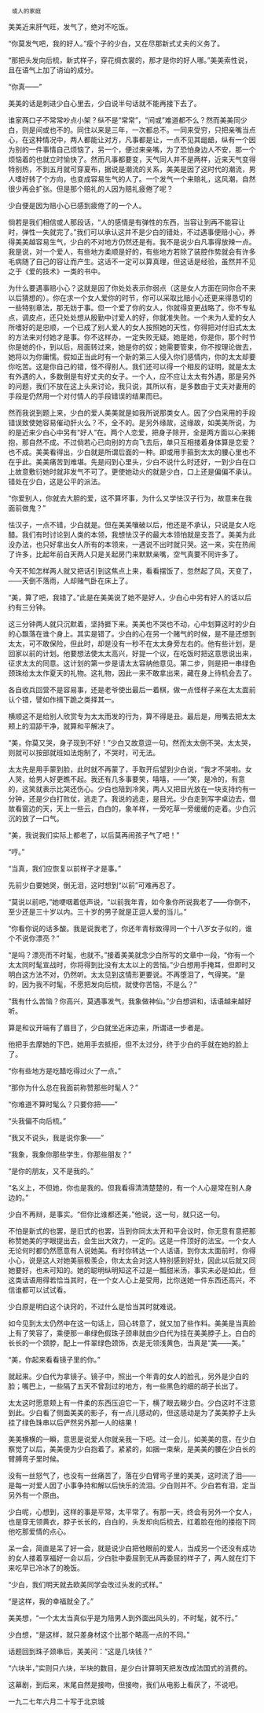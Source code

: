      或人的家庭 

   美美近来肝气旺，发气了，绝对不吃饭。

   “你莫发气吧，我的好人。”瘦个子的少白，又在尽那新式丈夫的义务了。

   “那把头发向后梳，新式样子，穿花绸衣裳的，那才是你的好人哪。”美美索性说，且在语气上加了诮讪的成分。

   “你真——”

   美美的话是刺进少白心里去，少白说半句话就不能再接下去了。

   谁家两口子不常常吵点小架？纵不是“常常”，“间或”难道都不么？然而美美同少白，则是间或也不的。同住以来是三年，一次都总不。一同来受穷，只把亲嘴当点心，在这种情况中，两人都能让对方，凡事都是让，一点不见其龃龉，纵有一个因为别的一件事情自己烦恼了，另一个，便过来亲嘴，为了恐怕身边人不安，那一个烦恼着的也就立时愉快了。然而凡事都要变，天气同人并不是两样，近来天气变得特别热，不到五月就可穿夏布，据说是潮流的关系，美美是因了这时代的潮流，男人嗜好转了个方向，也变成容易生气的人了。一个发气一个来赔礼，这风潮，自然很少再会扩张。但是那个赔礼的人因为赔礼疲倦了呢？

   少白便是因为赔小心已感到疲倦了的一个人。

   倘若是我们相信或人那段话，“人的感情是有弹性的东西，当容让到再不能容让时，弹性一失就完了。”我们可以承认这并不是少白的错处，不过遇事便赔小心，养得美美越容易生气，少白的不对地方仍然还是有。我不是说少白凡事得放辣一点。我是说，对一个爱人，有些地方柔顺是好的，有些地方若除了装腔作势就会有许多毛病随了自己的容让而产生。这话不一定可以算真理，但这话是经验，虽然并不见之于《爱的技术》一类的书中。

   为什么要遇事赔小心？这就是因了你处处表示你弱点（这是女人方面在同你合不来以后猜想的）。你在求一个女人爱你的时节，你可以采取比赔小心还更来得恳切的一些特别章法，那无妨于事。但一个爱了你的女人，你就得变更战略了。你不专私点，调皮点，还只处处想从殷勤中讨爱人的好，你就准失败。一个未为人爱的女人所嗜好的是忠顺，一个已成了别人爱人的女人按照她的天性，你得把对付旧式太太的方法来对付她才是事。你不这样办，一定失败无疑。她是她，你是你，那个时节你是她的仆，到以后，局面转过来，她是你的奴；她需要管束，你不按理论做去，她将以为你庸懦。假如正当此时有一个新的第三人侵入你们感情内，你的太太却要你吃苦。这是你自己的错，怪不得别人。我们还可以得一个相反的证明，就是太太有外遇的人，多数倒是有好丈夫的女子。一个人，应不应让太太有外遇，那是另外的问题，我们不放在这上头来讨论，我只说，其所以有，是多数由于丈夫对妻用的手段是仍然用一个对付情人的手段错误的结果而已。

   然而我说到题上来，少白的爱人美美就是如我所说那类女人。因了少白采用的手段错误致使她容易催动肝火么？不，全不的。是另外缘故，这缘故，如美美所说，为的是近来少白心中另有“好人”在。两个人恋爱，把身子除开，全是两方面以心来拥抱，那自然不成。不过倘若心已向别的方向飞去后，单只互相搂着身体算是恋爱？也不成。美美看得出，少白就是所谓后面的一种。即或用手箍到太太的腰心里也不在乎此。美美痛苦到难堪。先是闷到心里头，少白不说什么时还好，一到少白在口上故意敷衍她时就非发气不可了。更使她动火的就是少白，口上还是偏偏不承认。错处在少白，这是公平的派法。

   “你爱别人，你就去大胆的爱，这不算坏事，为什么又学怯汉子行为，故意来在我面前做鬼？”

   怯汉子，一点不错，少白就是。但在美美嚷破以后，他还是不承认，只说是女人吃醋。我们有时讨论到人类的本领，我想怯汉子的最大本领怕就是支吾了。美美为此没办法，也只好拿出女人所有的本领来，一遇说不出时就只哭。这一来，实在热闹了许多，比起年前白天两人只是关起房门来默默亲嘴，空气真要不同许多了。

   今天不知怎样两人就又把话引到这焦点上来，看看摆饭了，忽然起了风，天变了，——天倒不落雨，人却赌气卧在床上了。

   “美，算了吧，我错了。”此是在美美说了她不是好人，少白心中另有好人的话以后约有三分钟。

   这三分钟两人就只沉默着，坚持捱下来。美美也不哭也不动，心中划算这时的少白的心飘落在谁个身上。其实是错了。少白的心在另一个赌气的时候，是不是还想到太太，可不敢保险，但此时，却是没有一秒不在太太身旁左右的。他有些计划，是回家以前的计划。他要想法使太太高兴，好提一个议，在吃饭时把这意思说出来，征求太太的同意。这计划的第一步是请太太容纳他意见。第二步，则是把一串绿色颈珠给太太作夏天的礼物。这礼物，因此一来不敢拿出来，藏在身上待机会去了。

   各自收兵回营不是容易事，还是老爷使出最后一着棋，做一点怪样子来在太太面前认个错，譬如作揖下跪之类择其一。

   横顺这不是给别人欣赏专为太太而发的行为，算不得是丑。最后是，用嘴去把太太颊上的泪舔干净，就算和平解决了。

   “美，你莫又哭，身子现到不好！”少白又故意逗一句。然而太太倒不哭。太太哭，则就可以按部就班如法炮制了，不哭时，可无法。

   太太先是用手蒙到脸，此时就不再蒙了，手取开后望到少白说，“我才不哭啦。女人哭，给男人好更瞧不起。我还有几多事要笑，嘻嘻，——”笑，是冷的，有意的，这笑就表示比哭还伤心。少白也陪到冷笑，两人又把目光放在一块支持约有一分钟，还是少白打败仗，逃走了。我说的逃走，是目光。少白走到写字桌边去，借故看窗边的天，天上一些云，白白的，象羊样，一旁吃草一旁缓缓的走着。少白沉沉的放了一口气。

   “美，我说我们实际上都老了，以后莫再闹孩子气了吧！”

   “哼。”

   “当真，我们应恢复以前样子才是事。”

   先前少白要她哭，倒无泪，这时想到“以前”可难再忍了。

   “莫说以前吧，”她哽咽着低声说，“以前我年青，如今象你所说我老了——你倒不，至少还是三十岁以内。三十岁的男子就是正逗人爱的当儿。”

   “你看你说的话多酸。我是说我老了，你还年青标致得同一个十八岁女子似的，谁个不说你漂亮？”

   “是吗？漂亮而不时髦，也就不。”接着美美就念少白所写的文章中一段，“你有一个太太同时髦宣战时，你将得到比没有太太以上的苦恼。”少白想用手掩耳，但即时又明白这方法不对，仍然听。太太见到这情形更要说。不再堕泪了，气得笑。“是的，因为我不时髦，不愿把发向后梳，就使你苦恼，不是么？”

   “我有什么苦恼？你高兴，莫遇事发气，我象做神仙。”少白想讲和，话语越来越好听。

   算是和议开端有了眉目了，少白就坐近床边来，所谓进一步者是。

   他把手去摩她的下巴，她用手去抵拒，但不太过分，终于少白的手就在她的脸上了。

   “你有些地方是吃醋吃得过火了一点。”

   “那你为什么总在我面前称赞那些时髦人？”

   “你难道不算时髦么？只要你把——”

   “头我偏不向后梳。”

   “我又不说头，我是说你象——”

   “我象，我象你那些学生，你那些朋友？”

   “是你的朋友，又不是我的。”

   “名义上，不但她，你也是我的。但我看得清清楚楚的，有一个人心是常在别人身边的。”

   少白不再辩，是事实。“但你比谁都还美，”他说，这一句，就只这一句。

   不怕是新式的也罢，是旧式的也罢，当到你同太太开和平会议时，你无意有意把那称赞她美的字眼提出去，会生出大效力，一定的。这是一件顶好的法宝。一个女人无论何时都仍然愿意有人说她美。有时你转达一个人话语，到你太太面前时，你得小心，说是这人对她美丽极羡企，你太太会对这人特别感到好处，因此以后就又同她要好，也未可知的。她的聪明纵明知这不过是一瓢甜米汤，事实未必是如此，但这类话语用得若恰当其时，在一个女人心上是受用，比你送她一件东西还高兴，不信谁都可以试试看。

   少白原是明白这个诀窍的，不过什么是恰当其时就难说。

   如今见到太太仍然中在这一句话上，回心转意了，就又加了些作料。美美是当真脸上有了笑容了，乘便那一串绿色假珠子颈串就由少白代为挂在美美脖子上。白白的长长的一个颈脖，配上一件翠绿色颈饰，衣是无领浅黄色，当真是“美——美。”

   “美，你起来看看镜子里的你。”

   就起来。少白代为拿镜子。镜子中，照出一个年青的女人的脸孔，另外是少白的脸；嘴巴上，一些隔了五天不曾刮过的地方，有一些黑色的细的胡子长出了。

   太太这时愿意颊上有一件柔的东西压迫它一下，横了眼去睇少白。少白这时不注意到此。少白看了侧面美美的影子，有一点儿感动的，但这感动是为了美美脖子上头挂了绿色珠串以后俨然另外那一人的结果！

   美美横横的一瞬，意思是说爱人你就亲我一下吧。过一会儿，如美美的意，在少白察觉了以后，美美便为少白抱着了。紧紧的，如捆一束柴，是美美的腰在少白长的臂膊弯子里时候。

   没有一丝怒气了，也没有一丝痛苦了，落在少白臂弯子里的美美，这时流了泪——是每一对爱人因了小事争持和解以后快乐的流泪。少白则并不。少白若有泪，定当另外有一个原由。

   少白呢，心想到，这样的事是平常，太平常了。有那一天，终会有另外一个女人，也是穿无领黄衣，脖子长长的，白白的，头发却向后梳去，红着脸在他的搂抱下同他吃那爱情的点心。

   呆一会，简直是呆了好一会，就是说少白把他眼前的爱人，当成另一个还没有成功的女人搂着享福好一会以后，少白肚中委屈到无从再委屈的样子了，两人就在灯下来吃早已冷冰了的晚饭。

   “少白，我们明天就去欧美同学会改过头发的式样。”

   “是这样，我的幸福就全了。”

   美美想，“一个太太当真似乎是为陪男人到外面出风头的，不时髦，就不行。”

   少白想，“是这样，就只差身材这个比那个略高一点的不同。”

   话题回到珠子颈串后，美美问：“这是几块钱？”

   “六块半，”实则只六块，半块的数目，是少白计算明天把发改成法国式的消费的。

   这幕剧，到后来，末尾自然是接吻，但接吻，我们从电影上看厌了，不说吧。

   一九二七年六月二十写于北京城

